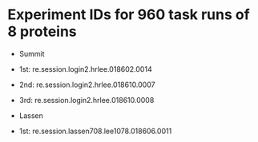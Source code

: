 # Experiment IDs for 960 task runs of 8 proteins

- Summit
 - 1st: re.session.login2.hrlee.018602.0014
 - 2nd: re.session.login2.hrlee.018610.0007
 - 3rd: re.session.login2.hrlee.018610.0008

- Lassen
 - 1st: re.session.lassen708.lee1078.018606.0011
